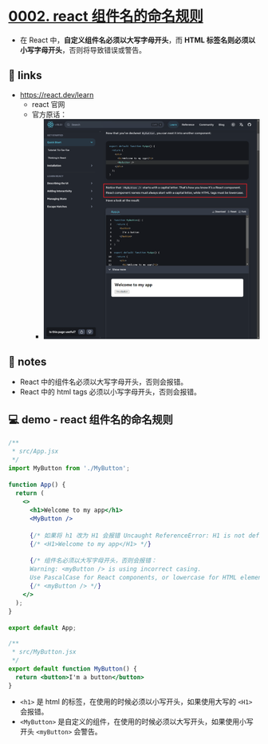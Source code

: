 # [0002. react 组件名的命名规则](https://github.com/Tdahuyou/react/tree/main/0002.%20react%20%E7%BB%84%E4%BB%B6%E5%90%8D%E7%9A%84%E5%91%BD%E5%90%8D%E8%A7%84%E5%88%99)

- 在 React 中，**自定义组件名必须以大写字母开头**，而 **HTML 标签名则必须以小写字母开头**，否则将导致错误或警告。

## 🔗 links

- https://react.dev/learn
  - react 官网
  - 官方原话：
    - ![](md-imgs/2024-09-24-11-24-37.png)

## 📒 notes

- React 中的组件名必须以大写字母开头，否则会报错。
- React 中的 html tags 必须以小写字母开头，否则会报错。

## 💻 demo - react 组件名的命名规则

```jsx
/**
 * src/App.jsx
 */
import MyButton from './MyButton';

function App() {
  return (
    <>
      <h1>Welcome to my app</h1>
      <MyButton />

      {/* 如果将 h1 改为 H1 会报错 Uncaught ReferenceError: H1 is not defined */}
      {/* <H1>Welcome to my app</H1> */}

      {/* 组件名必须以大写字母开头，否则会报错：
      Warning: <myButton /> is using incorrect casing.
      Use PascalCase for React components, or lowercase for HTML elements. */}
      {/* <myButton /> */}
    </>
  );
}

export default App;
```

```jsx
/**
 * src/MyButton.jsx
 */
export default function MyButton() {
  return <button>I'm a button</button>
}
```

- `<h1>` 是 html 的标签，在使用的时候必须以小写开头，如果使用大写的 `<H1>` 会报错。
- `<MyButton>` 是自定义的组件，在使用的时候必须以大写开头，如果使用小写开头 `<myButton>` 会警告。